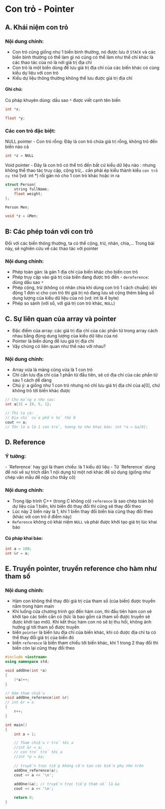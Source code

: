 # Con trỏ - Pointer

<h2>A. Khái niệm con trỏ</h2>

<h3>Nội dung chính:</h3>

- Con trỏ cũng giống như 1 biến bình thường, nó được lưu ở `STACK` và các biến bình thường có thể làm gì nó cũng có thể làm như thế chỉ khác là các thao tác của nó là nới giá trị địa chỉ
- Con trỏ là một biến dùng để lưu giá trị địa chỉ của các biến khác có cùng kiểu dự liệu với con trỏ
- Kiểu dự liệu thông thường không thể lưu được giá trị địa chỉ 

<h4>Ghi chú:</h4>

Cú pháp khuyên dùng: dấu sao `*` được viết cạnh tên biến

```C++
int *x;

float *y;
```

<h3>Các con trỏ đặc biệt:</h3>

NULL pointer - Con trỏ rỗng: Đây là con trỏ chứa giá trị rỗng, không trỏ đến biến nào cả 

```C++
int *z = NULL
```

Void pointer - Đây là con trỏ có thể trỏ đến bất cứ kiểu dữ liệu nào : nhưng không thể thao tác truy cập, cộng trừ,.. cần phải ép kiểu thành kiểu `con trỏ cụ thể` (vd: int *) rồi gán  nó cho 1 con trỏ khác hoặc in ra

```C++
struct Person{
    string fullName;
    float weight;
};

Person Men;

void *z = &Men;
```

<h2>B: Các phép toán với con trỏ</h2>

Đối với các biến thông thường, ta có thể cộng, trừ, nhân, chia,...
Trong bài này, sẽ nghiên cứu về các thao tác với pointer

<h3>Nội dung chính:</h3>

- Phép toàn gán: là gán 1 địa chỉ của biến khác cho biến con trỏ
- Phép truy cập vào giá trị của biến đang được trỏ đến - `dereference`: dùng dấu sao `*` 
- Phép cộng, trừ (không có nhân chia khi dùng con trỏ 1 cách chuẩn): khi động 1 đơn vị cho con trỏ thì giá trị nó đang lưu sẽ cộng thêm bằng số dung lượng của kiểu dữ liệu của nó (vd: int là 4 byte)
- Phép so sánh (với số, với giá trị con trỏ khác, `NULL`)

<h2>C. Sự liên quan của array và pointer</h2>

- Đặc điểm của array: các giá trị địa chỉ của các phần tử trong array cách nhau bằng đúng dung lượng của kiểu dữ liệu của nó
- Pointer là biến dùng để lưu giá trị địa chỉ 
- Vậy chúng có liên quan như thế nào với nhau?

<h3>Nội dung chính:</h3>


- Array vừa là mảng cũng vừa là 1 con trỏ 
- Chỉ cần lưu địa chỉ của 1 phần từ đầu tiên, sẽ có địa chỉ của các phần tử sau 1 cách dễ dàng
- Chú ý: a giống như 1 con trỏ nhưng nó chỉ lưu giá trị địa chỉ của a[0], chứ không trỏ tới biến khác được 
 
```C++
// Cho mảng a như sau:
int a[3] = {9, 5, 1};

// Thì ta có:
// Địa chỉ của phần tử thứ 0 
cout << a;
// Tức là a là 1 con trỏ, tương tự như khai báo: int *a = &a[0];
```

<h2>D. Reference</h2>

<h3>Ý tưởng: </h3>
- `Reference` hay gọi là tham chiếu: là 1 kiểu dữ liệu
- Từ `Reference` dùng để nói về sự trích dẫn 1 nội dung từ một nơi khác để sử dụng (giống như chép văn mẫu để nộp cho thầy cô)

<h3>Nội dung chính:</h3>

- Trong lập trình C++ (trong C không có) `reference` là sao chép toàn bộ dự liệu của 1 biến, khi biến đó thay đổi thì cũng sẽ thay đổi theo
- Lúc này 2 biến này là 1, khi 1 biến thay đổi biến kia cũng thay đổi theo (khác với con trỏ ở điểm này)
- `Reference` không có khái niệm `NULL` và phải được khởi tạo giá trị lúc khai báo

<h4> Cú pháp khai báo:</h4>

```C++
int a = 100;
int &r = a; 
```

<h2>E. Truyền pointer, truyền reference cho hàm như tham số</h2>

<h3>Nội dung chính: </h3>

- Hàm con không thể thay đôi giá trị của tham số (của biến) được truyền nằm trong hàm main
- Khi luồng cửa chương trình gọi đến hàm con, thì đầu tiên hàm con sẽ khởi tạo các biến cần có (tức là bao gồm cả tham số được truyền sẽ được khởi tạo mới). Khi kết thúc hàm con nó sẽ bị thu hồi, không ảnh hưởng gì tới tham số được truyền
- biến `pointer` là biến lưu địa chỉ của biến khác, khi có được địa chỉ ta có thể thay đổi giá trị của biến đó 
- biến `reference` là biến tham chiếu tới biến khác, khi 1 trong 2 thay đổi thì biến còn lại cũng thay đổi theo


```C++
#include <iostream>
using namespace std;

void addOne(int *a)
{
    (*a)++;
}

// Hàm tham chiếu 
void addOne_reference(int &r)
// int &r = a 
{
    r++;
}

int main()
{
    int a = 1;

    // Tham chiếu r trỏ tới a
    //int &r = a;
    // con trỏ trỏ tới a
    //int *p = &a;
    
    // truyền trực tiếp không cần tạo các biến phụ như trên
    addOne_reference(a);
    cout << a << '\n';
    
    addOne(&a); // truyền trực tiếp tham số là &a
    cout << a << '\n'; 

    return 0;
}
```